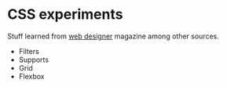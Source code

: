 # CSS experiments

Stuff learned from [web designer][wdm] magazine among other sources.

- Filters
- Supports
- Grid
- Flexbox

[wdm]: https://www.creativebloq.com/web-designer-magazine
